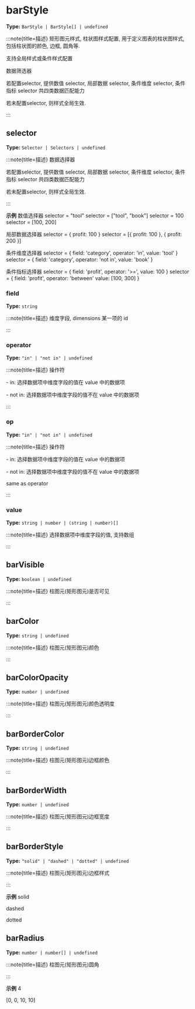 # barStyle

**Type:** `BarStyle | BarStyle[] | undefined`

:::note{title=描述}
矩形图元样式, 柱状图样式配置, 用于定义图表的柱状图样式, 包括柱状图的颜色, 边框, 圆角等.

支持全局样式或条件样式配置

数据筛选器

若配置selector, 提供数值 selector, 局部数据 selector, 条件维度 selector, 条件指标 selector 共四类数据匹配能力

若未配置selector, 则样式全局生效.

:::


## selector

**Type:** `Selector | Selectors | undefined`

:::note{title=描述}
数据选择器



若配置selector, 提供数值 selector, 局部数据 selector, 条件维度 selector, 条件指标 selector 共四类数据匹配能力

若未配置selector, 则样式全局生效.

:::

**示例**
数值选择器
selector = "tool"
selector = ["tool", "book"]
selector = 100
selector = [100, 200]

局部数据选择器
selector = { profit: 100 }
selector = [{ profit: 100 }, { profit: 200 }]

条件维度选择器
selector = {
field: 'category',
operator: 'in',
value: 'tool'
}
selector = {
field: 'category',
operator: 'not in',
value: 'book'
}

条件指标选择器
selector = {
field: 'profit',
operator: '>=',
value: 100
}
selector = {
field: 'profit',
operator: 'between'
value: [100, 300]
}




### field

**Type:** `string`

:::note{title=描述}
维度字段, dimensions 某一项的 id

:::

### operator

**Type:** `"in" | "not in" | undefined`

:::note{title=描述}
操作符

\- in: 选择数据项中维度字段的值在 value 中的数据项

\- not in: 选择数据项中维度字段的值不在 value 中的数据项

:::

### op

**Type:** `"in" | "not in" | undefined`

:::note{title=描述}
操作符

\- in: 选择数据项中维度字段的值在 value 中的数据项

\- not in: 选择数据项中维度字段的值不在 value 中的数据项

same as operator

:::

### value

**Type:** `string | number | (string | number)[]`

:::note{title=描述}
选择数据项中维度字段的值, 支持数组

:::

## barVisible

**Type:** `boolean | undefined`

:::note{title=描述}
柱图元(矩形图元)是否可见

:::

## barColor

**Type:** `string | undefined`

:::note{title=描述}
柱图元(矩形图元)颜色

:::

## barColorOpacity

**Type:** `number | undefined`

:::note{title=描述}
柱图元(矩形图元)颜色透明度

:::

## barBorderColor

**Type:** `string | undefined`

:::note{title=描述}
柱图元(矩形图元)边框颜色

:::

## barBorderWidth

**Type:** `number | undefined`

:::note{title=描述}
柱图元(矩形图元)边框宽度

:::

## barBorderStyle

**Type:** `"solid" | "dashed" | "dotted" | undefined`

:::note{title=描述}
柱图元(矩形图元)边框样式

:::

**示例**
solid

dashed

dotted



## barRadius

**Type:** `number | number[] | undefined`

:::note{title=描述}
柱图元(矩形图元)圆角

:::

**示例**
4

[0, 0, 10, 10]



